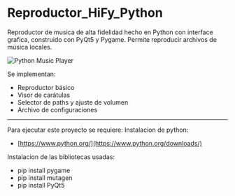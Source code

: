 # Reproductor_HiFy_Python

Reproductor de musica de alta fidelidad hecho en Python con interface grafica, construido con PyQt5 y Pygame. Permite reproducir archivos de música locales.

![Python Music Player](https://github.com/Gonz007/Rar/blob/main/Python_music_player.png)

Se implementan:

- Reproductor básico
- Visor de carátulas
- Selector de paths y ajuste de volumen
- Archivo de configuraciones
---

Para ejecutar este proyecto se requiere:
Instalacion de python:
- [https://www.python.org/](https://www.python.org/downloads/)

Instalacion de las bibliotecas usadas:
- pip install pygame
- pip install mutagen
- pip install PyQt5
